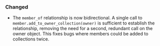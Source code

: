 ### Changed
- The `member_of` relationship is now bidirectional. A single call to `member.add_to_owner_collection(owner)` is sufficient to establish the relationship, removing the need for a second, redundant call on the owner object. This fixes bugs where members could be added to collections twice.
